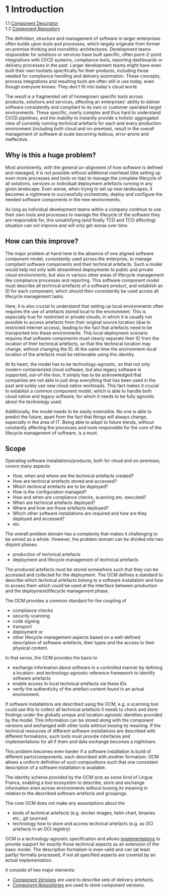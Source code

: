 
# 1 Introduction

1.1 [Component Descriptor](component_version.md)<br>
1.2 [Component Repository](component_repository.md)<br>

The definition, structure and management of software in larger enterprises often builds upon tools and processes, which
largely originate from former on-premise thinking and monolithic architectures. Development teams responsible for
solutions or services have built specific, often point-2-point integrations with CI/CD systems, compliance tools,
reporting dashboards or delivery processes in the past. Larger development teams might have even built their own
toolsets specifically for their products, including those needed for compliance handling and delivery automation.
These concepts, process integrations and resulting tools are often still in use today, even though everyone knows:
They don't fit into today's cloud world.

The result is a fragmented set of homegrown specific tools across products, solutions and services, affecting an
enterprises' ability to deliver software consistently and compliant to its own or customer operated target environments.
These specific, overly complex and thus hard to understand CI/CD pipelines, and the inability to instantly
provide a holistic aggregated view of currently running technical artefacts for each and every production environment
(including both cloud and on-premise), result in the overall management of software at scale becoming tedious, error-prone
and ineffective.

## Why is this a huge problem?

Most prominently, with the general un-alignment of how software is defined and managed,
it is not possible without additional overhead (like setting up even more processes and tools on top) to manage
the complete lifecycle of all solutions, services or individual deployment artefacts running in any
given landscape. Even worse, when trying to set up new landscapes, it becomes a nightmare to successfully orchestrate,
deploy and configure the needed software components in the new environments.

As long as individual development teams within a company continue to use their own tools and processes to manage the
lifecycle of the software they are responsible for, this unsatisfying (and finally TCD and TCO affecting) situation can
not improve and will only get worse over time.

## How can this improve?
The major problem at hand here is the absence of one aligned software component model, consistently used across the
enterprise, to manage compliant software components and their technical artefacts. Such
a model would help not only with streamlined deployments to public and private cloud environments, but also in various
other areas of lifecycle management like compliance processes and reporting. This software component model must describe
all technical artefacts of a software product, and establish an ID for each component, which should then consistently be
used across all lifecycle management tasks.

Here, it is also crucial to understand that setting up local environments often requires the use of artefacts stored local to the environment.
This is especially true for restricted or private clouds, in which it is usually not possible to access artefacts from
their original source location (due to restricted internet access), leading to the fact that artefacts need to be
transported into these environments. This local deployment scenario requires that software components must clearly
separate their ID from the location of their technical artefacts, so that this technical location may change, without
changing the ID. At the same time the environment-local location of the artefacts must be retrievable using this identity.

At its heart, the model has to be technology-agnostic, so that not only modern containerized cloud software,
but also legacy software is supported, out-of-the-box. It simply has to be acknowledged that companies are not able to
just drop everything that has been used in the past and solely use new cloud native workloads. This fact makes it
crucial to establish a common component model, which is able to handle both cloud native and legacy software, for which
it needs to be fully agnostic about the technology used.

Additionally, the model needs to be easily extensible. No one is able to
predict the future, apart from the fact that things will always change, especially in the area of IT. Being able to
adapt to future trends, without constantly affecting the processes and tools responsible for the core of the lifecycle
management of software, is a must.

## Scope

Operating software installations/products, both for cloud and on-premises, covers many aspects:

- How, when and where are the technical artefacts created?
- How are technical artefacts stored and accessed?
- Which technical artefacts are to be deployed?
- How is the configuration managed?
- How and when are compliance checks, scanning etc. executed?
- When are technical artefacts deployed?
- Where and how are those artefacts deployed?
- Which other software installations are required and how are they deployed and accessed?
- etc.

The overall problem domain has a complexity that makes it challenging to be solved as a whole.
However, the problem domain can be divided into two disjoint phases:

- production of technical artefacts
- deployment and lifecycle management of technical artefacts

The produced artefacts must be stored somewhere such that they can be accessed and collected for the deployment.
The OCM defines a standard to describe which technical artefacts belong to a software installation and how to
access them which could be used at the interface between production and the deployment/lifecycle management phase.

The OCM provides a common standard for the coupling of
- compliance checks
- security scanning
- code signing
- transport
- deployment or
- other lifecycle-management aspects
based on a well-defined description of software-artefacts, their types and the access to their physical content.

In that sense, the OCM provides the basis to
- exchange information about software in a controlled manner by defining a location- and technology-agnostic reference
  framework to identify software artefacts
- enable access to local technical artefacts via these IDs
- verify the authenticity of the artefact content found in an actual environment.

If software installations are described using the OCM, e.g. a scanning tool could use this to collect all technical
artefacts it needs to check and store findings under the globally unique and location-agnostic identities provided by the model.
This information can be stored along with the component versions and exchanged with other tools without loosing its meaning.
If the technical resources of different software installations are described with different
formalisms, such tools must provide interfaces and implementations for all if them and data exchange becomes a nightmare.

This problem becomes even harder if a software installation is build of different parts/components, each described with
another formalism. OCM allows a uniform definition of such compositions such that one consistent description of
a software installation is available.

The identity scheme provided by the OCM acts as some kind of Lingua Franca, enabling
a tool ecosystem to describe, store and exchange information even across environments without
loosing its meaning in relation to the described software artefacts and groupings.

The core OCM does not make any assumptions about the

- kinds of technical artefacts (e.g. docker images, helm chart, binaries etc., git sources)
- technology how to store and access technical artefacts (e.g. as OCI artefacts in an OCI registry)

OCM is a technology-agnostic specification and allows [implementations](../specification/extensionpoints/README.md) to provide support
for exactly those technical aspects as an extension of the basic model. The description formalism is even valid and can (at least partly)
formally processed, if not all specified aspects are covered by an actual implementation.

It consists of two major elements:

- [*Component Versions*](component_versions.md) are used to describe sets of delivery artefacts.
- [*Component Repositories*](component_repository.md) are used to store component versions.
